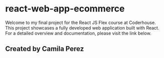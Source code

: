 # react-web-app-ecommerce

Welcome to my final project for the React JS Flex course at Coderhouse. 
This project showcases a fully developed web application built with React. 
For a detailed overview and documentation, please visit the link below.

## Created by Camila Perez
